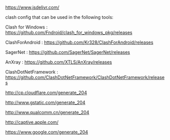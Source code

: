 https://www.jsdelivr.com/

clash config that can be used in the following tools:

Clash for Windows : https://github.com/Fndroid/clash_for_windows_pkg/releases

ClashForAndroid : https://github.com/Kr328/ClashForAndroid/releases

SagerNet : https://github.com/SagerNet/SagerNet/releases

AnXray : https://github.com/XTLS/AnXray/releases

ClashDotNetFramework : https://github.com/ClashDotNetFramework/ClashDotNetFramework/releases


http://cp.cloudflare.com/generate_204

http://www.gstatic.com/generate_204

http://www.qualcomm.cn/generate_204

http://captive.apple.com/

https://www.google.com/generate_204
